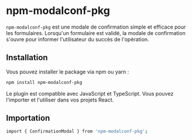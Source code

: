 # npm-modalconf-pkg

`npm-modalconf-pkg` est une modale de confirmation simple et efficace pour les formulaires. Lorsqu'un formulaire est validé, la modale de confirmation s'ouvre pour informer l'utilisateur du succès de l'opération.

## Installation

Vous pouvez installer le package via npm ou yarn :
```bash
npm install npm-modalconf-pkg
```
Le plugin est compatible avec JavaScript et TypeScript. Vous pouvez l'importer et l'utiliser dans vos projets React.

## Importation 
```bash
import { ConfirmationModal } from 'npm-modalconf-pkg';